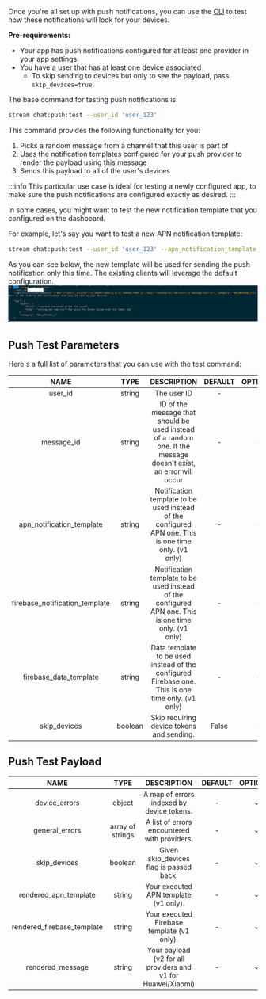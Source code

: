 Once you're all set up with push notifications, you can use the [CLI](https://getstream.io/chat/docs/cli/) to test how these notifications will look for your devices.

**Pre-requirements:**
- Your app has push notifications configured for at least one provider in your app settings
- You have a user that has at least one device associated
  - To skip sending to devices but only to see the payload, pass `skip_devices=true`

The base command for testing push notifications is:
```bash
stream chat:push:test --user_id 'user_123'
```

This command provides the following functionality for you:
1. Picks a random message from a channel that this user is part of
2. Uses the notification templates configured for your push provider to render the payload using this message
3. Sends this payload to all of the user's devices

:::info
This particular use case is ideal for testing a newly configured app, to make sure the push notifications are configured exactly as desired.
:::

In some cases, you might want to test the new notification template that you configured on the dashboard.

For example, let's say you want to test a new APN notification template:
```bash
stream chat:push:test --user_id 'user_123' --apn_notification_template '{"aps":{"alert":{"title":"{{ sender.name }} @ {{ channel.name }}","body":"testing out new stuff:{{ message.text }}"},"category":"NEW_MESSAGE_2"}}'
```

As you can see below, the new template will be used for sending the push notification only this time. The existing clients will leverage the default configuration.
![](./assets/push_cli_test.png)

## Push Test Parameters
Here's a full list of parameters that you can use with the test command:

| NAME | TYPE | DESCRIPTION | DEFAULT | OPTIONAL |
| :---: | :---: | :---: | :---: | :---: |
| user_id | string | The user ID | - | |
| message_id | string | ID of the message that should be used instead of a random one. If the message doesn't exist, an error will occur | - | ✓ |
| apn_notification_template | string | Notification template to be used instead of the configured APN one. This is one time only. (v1 only) | - | ✓ |
| firebase_notification_template | string | Notification template to be used instead of the configured APN one. This is one time only. (v1 only) | -  |✓ | 
| firebase_data_template | string | Data template to be used instead of the configured Firebase one. This is one time only. (v1 only) | - | ✓ |
| skip_devices |  boolean | Skip requiring device tokens and sending. | False | ✓ |

## Push Test Payload
| NAME | TYPE | DESCRIPTION | DEFAULT | OPTIONAL |
| :---: | :---: | :---: | :---: | :---: |
| device_errors | object | A map of errors indexed by device tokens. | - | ✓ |
| general_errors | array of strings | A list of errors encountered with providers. | - | ✓ |
| skip_devices | boolean | Given skip_devices flag is passed back. | - | ✓ |
| rendered_apn_template | string | Your executed APN template (v1 only). | - | ✓ |
| rendered_firebase_template | string | Your executed Firebase template (v1 only). | - | ✓ |
| rendered_message | string | Your payload (v2 for all providers and v1 for Huawei/Xiaomi) | - | ✓ |
